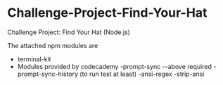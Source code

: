 # Challenge-Project-Find-Your-Hat
Challenge Project: Find Your Hat (Node.js)

The attached npm modules are
 - terminal-kit
 - Modules provided by codecademy
 	-prompt-sync
 	--above required - prompt-sync-history (to run test at least)
	-ansi-regex
	-strip-ansi

